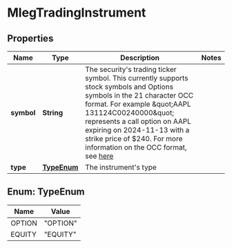 

# MlegTradingInstrument


## Properties

| Name | Type | Description | Notes |
|------------ | ------------- | ------------- | -------------|
|**symbol** | **String** | The security&#39;s trading ticker symbol. This currently supports stock symbols and Options symbols in the 21 character OCC format. For example \&quot;AAPL  131124C00240000\&quot; represents a call option on AAPL expiring on 2024-11-13 with a strike price of $240. For more information on the OCC format, see [here](https://en.wikipedia.org/wiki/Option_symbol#OCC_format) |  |
|**type** | [**TypeEnum**](#TypeEnum) | The instrument&#39;s type |  |



## Enum: TypeEnum

| Name | Value |
|---- | -----|
| OPTION | &quot;OPTION&quot; |
| EQUITY | &quot;EQUITY&quot; |




